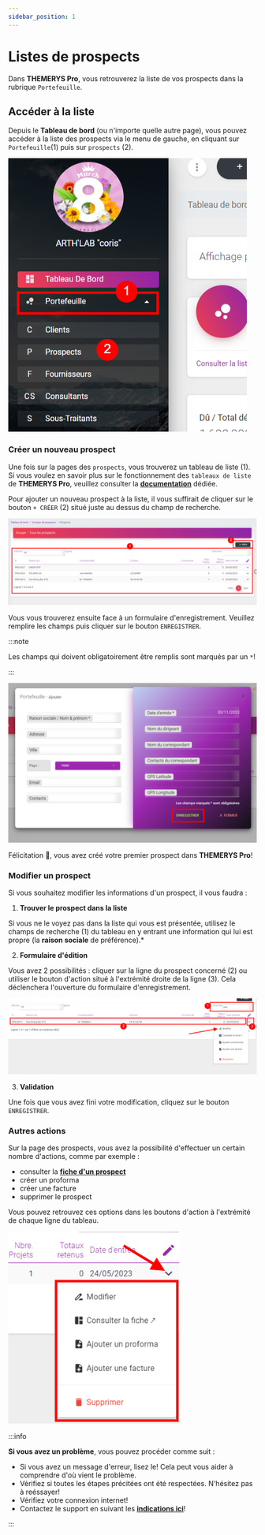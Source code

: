 ```yaml
---
sidebar_position: 1
---
```


# Listes de prospects
Dans **THEMERYS Pro**, vous retrouverez la liste de vos prospects dans la rubrique `Portefeuille`.

## Accéder à la liste
Depuis le **Tableau de bord** (ou n'importe quelle autre page), vous pouvez accéder à la liste des prospects via le 
menu de gauche, en cliquant sur `Portefeuille`(1) puis sur `prospects` (2).

![img alt](/img/prospects-goto.png)

### Créer un nouveau prospect
Une fois sur la pages des `prospects`, vous trouverez un tableau de liste (1).
Si vous voulez en savoir plus sur le fonctionnement des `tableaux de liste` de **THEMERYS Pro**, veuillez consulter
la **[documentation](../../outils/tableaux)** dédiée.

Pour ajouter un nouveau prospect à la liste, il vous suffirait de cliquer sur le bouton `+ CRÉER` (2) situé juste au dessus du champ de recherche.

![img alt](/img/prospects-creation.png)

Vous vous trouverez ensuite face à un formulaire d'enregistrement. Veuillez remplire les champs puis cliquer sur le bouton `ENREGISTRER`.

:::note

Les champs qui doivent obligatoirement être remplis sont marqués par un `*`!

:::

![img alt](/img/clients-creation-form.png)

Félicitation 🎊, vous avez créé votre premier prospect dans  **THEMERYS Pro**!

### Modifier un prospect
Si vous souhaitez modifier les informations d'un prospect, il vous faudra :
1. **Trouver le prospect dans la liste** 

Si vous ne le voyez pas dans la liste qui vous est présentée, utilisez le champs de recherche (1) du tableau
en y entrant une information qui lui est propre (la **raison sociale** de préférence).*

2. **Formulaire d'édition** 

Vous avez 2 possibilités : cliquer sur la ligne du prospect concerné (2) ou utiliser le bouton d'action situé à l'extrémité droite de la ligne (3).
Cela déclenchera l'ouverture du formulaire d'enregistrement.

![img alt](/img/prospects-modifier.png)

3. **Validation**

Une fois que vous avez fini votre modification, cliquez sur le bouton `ENREGISTRER`.

### Autres actions
Sur la page des prospects, vous avez la possibilité d'effectuer un certain nombre d'actions, comme par exemple : 
- consulter la **[fiche d'un prospect](./fiche-prospect)**
- créer un proforma
- créer une facture
- supprimer le prospect

Vous pouvez retrouvez ces options dans les boutons d'action à l'extrémité de chaque ligne du tableau.

![img alt](/img/prospects-action-bouton.png)

:::info

**Si vous avez un problème**, vous pouvez procéder comme suit :
- Si vous avez un message d'erreur, lisez le! Cela peut vous aider à comprendre d'où vient le problème.
- Vérifiez si toutes les étapes précitées ont été respectées. N'hésitez pas à reéssayer!
- Vérifiez votre connexion internet!
- Contactez le support en suivant les **[indications ici](../../outils/contact-support)**!

:::